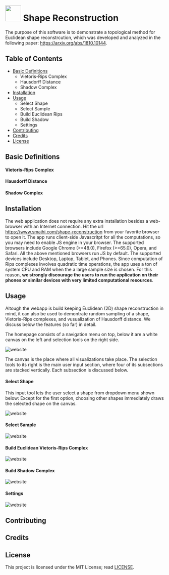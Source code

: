 # <img src="http://www.smajhi.com/shape-reconstruction/img/icon.png" width="50px"> Shape Reconstruction


The purpose of this software is to demonstrate a topological method for Euclidean shape reconstrcution, which was developed and analyzed in the following paper: https://arxiv.org/abs/1810.10144. 


## Table of Contents
- [Basic Definitions](#basic-definitions)
    - Vietoris-Rips Complex
    - Hausdorff Distance
    - Shadow Complex
- [Installation](#installation)
- [Usage](#usage)
    - Select Shape
    - Select Sample
    - Build Euclidean Rips
    - Build Shadow
    - Settings
- [Contributing](#contributing)
- [Credits](#credits)
- [License](#license)

## Basic Definitions

#### Vietoris-Rips Complex

#### Hausdorff Distance

#### Shadow Complex



## Installation
The web application does not require any extra installation besides a web-browser with an Internet connection. Hit the url https://www.smajhi.com/shape-reconstruction from your favorite browser to open it. The app runs client-side Javascritpt for all the computations, so you may need to enable JS engine in your browser. The supported browsers include Google Chrome (>=48.0), Firefox (>=65.0), Opera, and Safari. All the above mentioned browsers run JS by default. The supported devices include Desktop, Laptop, Tablet, and Phones. Since computation of Rips complexes involves quadratic time operations, the app uses a ton of system CPU and RAM when the a large sample size is chosen. For this reason, **we strongly discourage the users to run the application on their phones or similar devices with very limited computational resources**.



## Usage
Altough the webapp is build keeping Euclidean (2D) shape reconstruction in mind, it can also be used to demontrate random sampling of a shape, Vietoris-Rips complexes, and vusualization of Hausdorff distance. We discuss below the features (so far)
in detail.

The homepage consists of a navigation menu on top, below it are a white canvas on the left and selection tools on the right side. 

![website](http://www.smajhi.com/shape-reconstruction/img/whole.png)

The canvas is the place where all visualizations take place. The selection tools to its right is the main user input section, where four of its subsections are stacked vertically. Each subsection is discussed below.

#### Select Shape
This input tool lets the user select a shape from dropdown menu shown below:
Except for the first option, choosing other shapes immediately draws the selected shape on the canvas.

![website](http://www.smajhi.com/shape-reconstruction/img/shape_select.png)

#### Select Sample
![website](http://www.smajhi.com/shape-reconstruction/img/sample_select.png)

#### Build Euclidean Vietoris-Rips Complex
![website](http://www.smajhi.com/shape-reconstruction/img/build_rips.png)

#### Build Shadow Complex
![website](http://www.smajhi.com/shape-reconstruction/img/build_shadow.png)


#### Settings
![website](http://www.smajhi.com/shape-reconstruction/img/sidebar.png)


## Contributing


## Credits

## License
This project is licensed under the MIT License; read [LICENSE](https://www.smajhi.com/shape-reconstruction/LICENSE).

